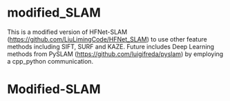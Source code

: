 # modified_SLAM
This is a modified version of HFNet-SLAM (https://github.com/LiuLimingCode/HFNet_SLAM) to use other feature methods including SIFT, SURF and KAZE. Future includes Deep Learning methods from PySLAM (https://github.com/luigifreda/pyslam) by employing a cpp_python communication.
# Modified-SLAM
